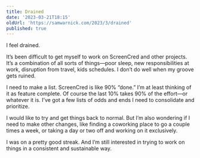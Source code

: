 ```yaml
---
title: Drained
date: '2023-03-21T18:15'
oldUrl: 'https://samwarnick.com/2023/3/drained'
published: true
---
```


I feel drained.

It’s been difficult to get myself to work on ScreenCred and other projects. It’s a combination of all sorts of things—poor sleep, new responsibilities at work, disruption from travel, kids schedules. I don’t do well when my groove gets ruined.

I need to make a list. ScreenCred is like 90% “done.” I’m at least thinking of it as feature complete. Of course the last 10% takes 90% of the effort—or whatever it is. I’ve got a few lists of odds and ends I need to consolidate and prioritize.

I would like to try and get things back to normal. But I’m also wondering if I need to make other changes, like finding a coworking place to go a couple times a week, or taking a day or two off and working on it exclusively.

I was on a pretty good streak. And I’m still interested in trying to work on things in a consistent and sustainable way.
